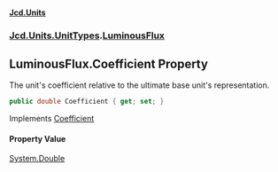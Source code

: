 #### [Jcd.Units](index.md 'index')
### [Jcd.Units.UnitTypes](Jcd.Units.UnitTypes.md 'Jcd.Units.UnitTypes').[LuminousFlux](Jcd.Units.UnitTypes.LuminousFlux.md 'Jcd.Units.UnitTypes.LuminousFlux')

## LuminousFlux.Coefficient Property

The unit's coefficient relative to the ultimate base unit's representation.

```csharp
public double Coefficient { get; set; }
```

Implements [Coefficient](https://docs.microsoft.com/en-us/dotnet/api/Jcd.Units.IUnitOfMeasure-1.Coefficient 'Jcd.Units.IUnitOfMeasure`1.Coefficient')

#### Property Value
[System.Double](https://docs.microsoft.com/en-us/dotnet/api/System.Double 'System.Double')